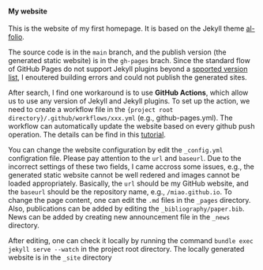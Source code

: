 #### My website



This is the website of my first homepage. It is based on the Jekyll theme [al-folio](https://github.com/alshedivat/al-folio).

The source code is in the `main` branch, and the publish version (the generated static website) is in the `gh-pages` brach. Since the standard flow of GitHub Pages do not support Jekyll plugins beyond a [spported version list](https://pages.github.com/versions/), I enoutered building errors and could not publish the generated sites.

After search, I find one workaround is to use __GitHub Actions__, which allow us to use any version of Jekyll and Jekyll plugins. To set up the action, we need to create a workflow file in the `{project root directory}/.github/workflows/xxx.yml` (e.g., github-pages.yml). The workflow can automatically update the website based on every github push operation. The details can be find in this [tutorial](https://jekyllrb.com/docs/continuous-integration/github-actions/).

You can change the website configuration by edit the `_config.yml` configration file. Please pay attention to the `url` and `baseurl`. Due to the incorrect settings of these two fields, I came accross some issues, e.g., the generated static website cannot be well redered and images cannot be loaded appropriately. Basically, the `url` should be my GitHub website, and the `baseurl` should be the repository name, e.g., `/miao.github.io`. To change the page content, one can edit the `.md` files in the `_pages` directory. Also, publications can be added by editing the `_bibliography/paper.bib`. News can be added by creating new announcement file in the `_news` directory.

After editing, one can check it locally by running the command `bundle exec jekyll serve --watch` in the project root directory. The locally generated website is in the `_site` directory
